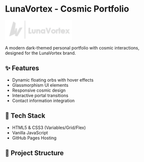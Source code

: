 # LunaVortex - Cosmic Portfolio

![Preview](assets/LH01.png)

A modern dark-themed personal portfolio with cosmic interactions, designed for the LunaVortex brand.

## ✨ Features
- Dynamic floating orbs with hover effects
- Glassmorphism UI elements
- Responsive cosmic design
- Interactive portal transitions
- Contact information integration

## 🚀 Tech Stack
- HTML5 & CSS3 (Variables/Grid/Flex)
- Vanilla JavaScript
- GitHub Pages Hosting

## 📂 Project Structure